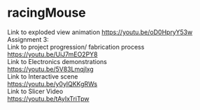 # racingMouse

Link to exploded view animation https://youtu.be/oD0HpryY53w
<br>
Assignment 3:
<br>
Link to project progression/ fabrication process https://youtu.be/UiJ7mEO2PY8
<br>
Link to Electronics demonstrations
<br>
https://youtu.be/5V83Lmqjlxg
<br>
Link to Interactive scene
<br>
https://youtu.be/y0ylQKKgRWs
<br>
Link to Slicer Video
<br>
https://youtu.be/tAyIxTriTpw
